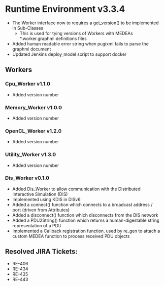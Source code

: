# Runtime Environment v3.3.4
* The Worker interface now to requires a get_version() to be implemented in Sub-Classes
  * This is used for tying versions of Workers with MEDEAs *.worker.graphml definitions files
* Added human readable error string when pugixml fails to parse the graphml document
* Updated Jenkins deploy_model script to support docker

## Workers
### Cpu_Worker v1.1.0
* Added version number
### Memory_Worker v1.0.0
* Added version number
### OpenCL_Worker v1.2.0
* Added version number
### Utility_Worker v1.3.0
* Added version number
### Dis_Worker v0.1.0
* Added Dis_Worker to allow communication with the Distributed Interactive Simulation (DIS)
* Implemented using KDIS in DISv6
* Added a connect() function which connects to a broadcast address / port (driven from Attributes)
* Added a disconnect() function which disconnects from the DIS network
* Added a PDU2String() function which returns a human-digestable string representation of a PDU
* Implemented a Callback registration function, used by re_gen to attach a custom MEDEA function to process received PDU objects

## Resolved JIRA Tickets:
* RE-406
* RE-434
* RE-435
* RE-443
